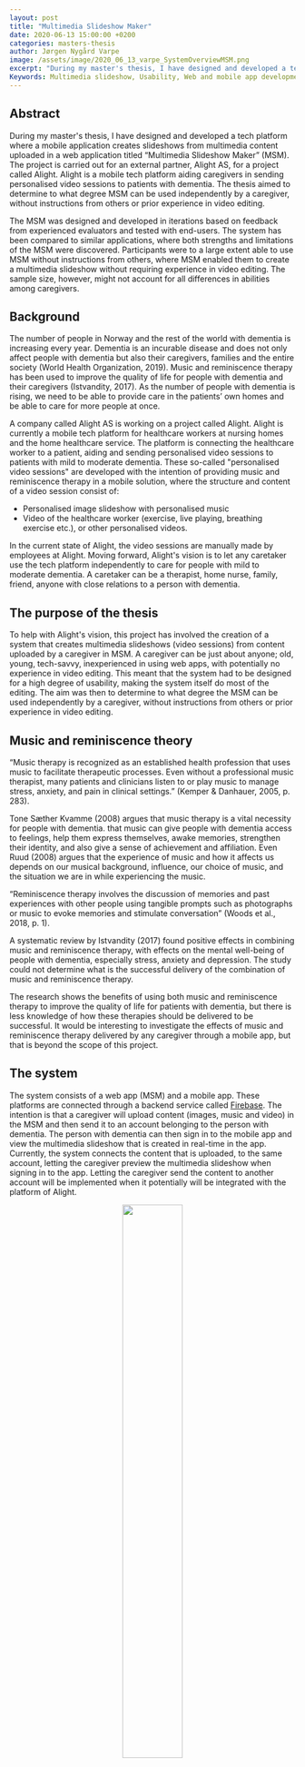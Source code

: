 ```yaml
---
layout: post
title: "Multimedia Slideshow Maker"
date: 2020-06-13 15:00:00 +0200
categories: masters-thesis
author: Jørgen Nygård Varpe
image: /assets/image/2020_06_13_varpe_SystemOverviewMSM.png
excerpt: "During my master's thesis, I have designed and developed a tech platform where a mobile application creates slideshows from multimedia content uploaded in a web application titled “Multimedia Slideshow Maker” (MSM). The project is carried out for an external partner, Alight AS, for a project called Alight. Alight is a mobile tech platform aiding caregivers in sending personalised video sessions to patients with dementia. This thesis aims to determine to what degree MSM can be used independently by a caregiver, without instructions from others or prior experience in video editing.  "
Keywords: Multimedia slideshow, Usability, Web and mobile app development, dementia and caregivers, music and reminiscence therapy
---
```


## Abstract

During my master's thesis, I have designed and developed a tech platform where a mobile application creates slideshows from multimedia content uploaded in a web application titled “Multimedia Slideshow Maker” (MSM). The project is carried out for an external partner, Alight AS, for a project called Alight. Alight is a mobile tech platform aiding caregivers in sending personalised video sessions to patients with dementia. The thesis aimed to determine to what degree MSM can be used independently by a caregiver, without instructions from others or prior experience in video editing.

The MSM was designed and developed in iterations based on feedback from experienced evaluators and tested with end-users. The system has been compared to similar applications, where both strengths and limitations of the MSM were discovered. Participants were to a large extent able to use MSM without instructions from others, where MSM enabled them to create a multimedia slideshow without requiring experience in video editing. The sample size, however, might not account for all differences in abilities among caregivers.

## Background

The number of people in Norway and the rest of the world with dementia is increasing every year. Dementia is an incurable disease and does not only affect people with dementia but also their caregivers, families and the entire society (World Health Organization, 2019). Music and reminiscence therapy has been used to improve the quality of life for people with dementia and their caregivers (Istvandity, 2017). As the number of people with dementia is rising, we need to be able to provide care in the patients’ own homes and be able to care for more people at once.

A company called Alight AS is working on a project called Alight. Alight is currently a mobile tech platform for healthcare workers at nursing homes and the home healthcare service. The platform is connecting the healthcare worker to a patient, aiding and sending personalised video sessions to patients with mild to moderate dementia. These so-called "personalised video sessions" are developed with the intention of providing music and reminiscence therapy in a mobile solution, where the structure and content of a video session consist of:

- Personalised image slideshow with personalised music
- Video of the healthcare worker (exercise, live playing, breathing exercise etc.), or other personalised videos.

In the current state of Alight, the video sessions are manually made by employees at Alight. Moving forward, Alight's vision is to let any caretaker use the tech platform independently to care for people with mild to moderate dementia. A caretaker can be a therapist, home nurse, family, friend, anyone with close relations to a person with dementia.

## The purpose of the thesis

To help with Alight's vision, this project has involved the creation of a system that creates multimedia slideshows (video sessions) from content uploaded by a caregiver in MSM. A caregiver can be just about anyone; old, young, tech-savvy, inexperienced in using web apps, with potentially no experience in video editing. This meant that the system had to be designed for a high degree of usability, making the system itself do most of the editing. The aim was then to determine to what degree the MSM can be used independently by a caregiver, without instructions from others or prior experience in video editing.

## Music and reminiscence theory

“Music therapy is recognized as an established health profession that uses music to facilitate therapeutic processes. Even without a professional music therapist, many patients and clinicians listen to or play music to manage stress, anxiety, and pain in clinical settings.” (Kemper & Danhauer, 2005, p. 283).

Tone Sæther Kvamme (2008) argues that music therapy is a vital necessity for people with dementia. that music can give people with dementia access to feelings, help them express themselves, awake memories, strengthen their identity, and also give a sense of achievement and affiliation. Even Ruud (2008) argues that the experience of music and how it affects us depends on our musical background, influence, our choice of music, and the situation we are in while experiencing the music.

“Reminiscence therapy involves the discussion of memories and past experiences with other people using tangible prompts such as photographs or music to evoke memories and stimulate conversation” (Woods et al., 2018, p. 1).

A systematic review by Istvandity (2017) found positive effects in combining music and reminiscence therapy, with effects on the mental well-being of people with dementia, especially stress, anxiety and depression. The study could not determine what is the successful delivery of the combination of music and reminiscence therapy.

The research shows the benefits of using both music and reminiscence therapy to improve the quality of life for patients with dementia, but there is less knowledge of how these therapies should be delivered to be successful. It would be interesting to investigate the effects of music and reminiscence therapy delivered by any caregiver through a mobile app, but that is beyond the scope of this project.

## The system

The system consists of a web app (MSM) and a mobile app. These platforms are connected through a backend service called [Firebase](https://firebase.google.com/). The intention is that a caregiver will upload content (images, music and video) in the MSM and then send it to an account belonging to the person with dementia. The person with dementia can then sign in to the mobile app and view the multimedia slideshow that is created in real-time in the app. Currently, the system connects the content that is uploaded, to the same account, letting the caregiver preview the multimedia slideshow when signing in to the app. Letting the caregiver send the content to another account will be implemented when it potentially will be integrated with the platform of Alight.

<figure align="middle">
<img src="/assets/image/2020_06_13_varpe_SystemOverviewMSM.png" width="50%"/>
<figcaption><strong>System overview</strong></figcaption>
</figure>

## The MSM

The MSM was developed with JavaScript, using a library called [React](https://reactjs.org/) and Firebase as a backend service. React was used to build the user interface, making functionalities for uploading content (music, images and video), and for letting the user rearrange the images to their choosing. Firebase was used as a service for authentication (login), database (metadata) and storage (multimedia content).

<figure align="middle">
<img src="/assets/image/2020_06_13_varpe_MSMtech.png" width="70%"/>
<figcaption><strong>Technical overview of MSM</strong></figcaption>
</figure>

## The mobile app

The mobile app was made to both create and present a multimedia slideshow in real-time. The reason for making the mobile app do this was the intention to include a music streaming service at a later stage. When a caregiver has to choose music to be consumed by another person it can quickly become a problem with sharing what may often be copyrighted material. Using a music streaming service can deal with this problem.

The mobile app was developed using a cross-platform development tool called [Flutter](https://flutter.dev/). Cross-platform means that I could write code that works for both Android and IOS, making the development both easier and faster. Flutter is quite a new tool, with the first stable version released in December 2018. As with many new products, bugs can be encountered, and of course, I did. A day of work could go by, trying to solve a bug. With the help of Even Brenna, an experienced developer at Alight AS, and a strong community of developers at [Stack Overflow](https://stackoverflow.com/), it was possible to fix and proceed.

The functionality of making a multimedia slideshow was developed with the help of three awesome libraries:

- [Carousel slider](https://pub.dev/packages/carousel_slider) - For making a slideshow of images
- [Just-audio](https://pub.dev/packages/just_audio) - For playing audio
- [Chewie](https://pub.dev/packages/chewie) - For playing a video

The programming language of Flutter is called Dart. This was used to handle fetching of data from Firebase, to add images to cache memory, and to schedule all events, making it look something like this:

<figure align="middle">
<video controls width="463px" height="618px">
    <source src="https://drive.google.com/uc?export=download&id=13yeH80eP1_-m54XNrTkrU5XkSQwpj-or" type='video/mp4'>
</video>
<figcaption><strong>Example of multimedia slideshow</strong></figcaption>
</figure>

## Designing the user interface for a high degree of usability

“Usability is most often defined as the ease of use and acceptability of a system for a particular class of users carrying out specific tasks in a specific environment” (Holzinger, 2005, p. 71).

The biggest part of the project was to develop a user interface with a high degree of usability. This was achieved through the use of two methods. The first method used is called Heuristic evaluation (HE), a method from what Holzinger (2005) describes as User Inspection Methods. HE involves usability specialists judging the system, providing feedback to whether the system follows established usability principles or not. I used some popular usability principles called [Nielsen's Usability Heuristics](https://www.nngroup.com/articles/ten-usability-heuristics/).

I had a total of four design iterations where I received feedback from people with experience in user interaction, constantly improving the MSM based on the feedback received.

It went from being a single-page app, looking like this:

<figure align="middle">
<img src="/assets/image/2020_06_13_varpe_firstIteration.png" width="90%"/>
<figcaption><strong>First iteration</strong></figcaption>
</figure>

To a multistep form, looking like this:

<figure align="middle">
<img src="/assets/image/2020_06_13_varpe_currentIteration.png" width="90%"/>
<figcaption><strong>Current design</strong></figcaption>
</figure>

The image above shows the step where a user can add and rearrange images by dragging and dropping them in the white container box. The checkmarks above the box are there to illustrate progression in the form. In the previous steps, a title has been added to the multimedia slideshow, and a song has been uploaded. The final step is to add a video, and then submit all the content to Firebase. The content is then connected to the account, where it can be retrieved from Firebase in the mobile app, and a multimedia slideshow is created.

## User tests and results

The second method used was to test with potential caregivers (end-users). User tests were carried out with one-on-one video conferencing sessions with a total of eight participants, using a service called [Whereby](https://whereby.com/). Each participant was guided to download a beta release of the mobile app, and to download multimedia content (music, video and images) which they could use during testing of MSM.

During the user test, the participant was instructed to register and sign in to MSM and to create a multimedia slideshow by following the steps instructed by the application itself. While the participant was using the application, I used two methods: Thinking aloud and field observation. Thinking aloud means that the participant verbalises his/her thoughts while going through the process. Field observation involved the participant sharing the screen, making it possible for me to see every action the participant did and if problems or errors occurred. After the test session, I performed an interview and got feedback on the participant's thoughts about MSM's usability and the problems that had appeared.

The tests showed several usability problems, which affects Holzinger's (2005) five usability characteristics; Learnability, efficiency, memorability, low error rate and satisfaction. No critical errors appeared, but there were some unhandled events with missing or insufficient feedback to the participant. There was one element that stood out as a confusing and non-intuitive, and that was the plus/cross-icon at the home page, which you can see at the bottom of the page in the image below.

<figure align="middle">
<img src="/assets/image/2020_06_13_varpe_startIcon.png" width="90%"/>
<figcaption><strong>Confusing element</strong></figcaption>
</figure>

This is the icon that a user had to press to start making a multimedia slideshow. One user had to be told to press it to get started, and three other users asked if they should press it to proceed. The problem with the element is that it does not say "click here to make a multimedia slideshow". There should be a label, and it should be made to look more "clickable". There is a problem with "perceived affordance", a term coined by Norman (2004), based on the original term "affordance" by J.J. Gibson. One participant did not perceive that an action was possible at all, and it was not clear to the other three participants what action it afforded. It can be argued that the three participants who asked if they should press the element would have done so on their own without me being present as an observer, and would have learned its action. Still, it should not be necessary for participants to learn the action's outcome, and therefore it should be improved.

Several other usability problems surfaced, like image previews being too small for some users, an image appearing in a large format while dragging in Firefox, placeholder text being a bit confusing, and partly unclear illustration of progression. Images being too small is quite a serious problem, where one participant was observed to move closer to the screen to view them. As MSM is meant to be used by any caregiver, the application needs to account for older people with reduced eyesight. This has to be improved in the future version.

Most problems affected the overall satisfaction of use. This does not mean that it should not be addressed, it very much should. Most participants went through the application and completed all necessary steps on their own. Even with its usability problems, the participants reported that MSM was easy to use, easy to learn and that it was a quick process.

## Comparison with similar applications

There already exit web-based applications for making multimedia slideshows. Three commercial applications that I can compare MSM to, are:

- [Magisto](https://www.magisto.com/); markets itself as an AI (artificial intelligence) based video creation and editing platform.

- [Adobe Spark Video (ASV)](https://spark.adobe.com/nb-NO/make/video-maker/); markets itself as a video maker that lets the user create videos without design skills.

- [Animoto](https://animoto.com/); markets itself as an easy to use, quick to learn, video slideshow maker.

All of these share a common goal: To make a video maker that is easy to use. they all edit and generate a video file from the content you provide as a user. They provide a selection of editing styles (transitions, filters and effects), but the number of editing possibilities varies across the applications. Magisto leaves most of the editing to an AI-based Emotion Sense Technology. ASV includes options such as video trimming, reordering of media, in-browser microphone recordings and more. Animoto has the most editing capabilities, including every feature present in ASV and more.

What separates MSM most from these applications is that MSM is made for a single purpose. MSM follows the predefined structure, defined by Alight, where it starts with displaying images while the song is playing, and when the song is finished, the video is displayed (as you can see in the video further up in the blog). Since the videos that are added can be a greeting from a caregiver, musical performances, explanations of exercises and so on, it was important to stop the music while the video is shown. In all the aforementioned applications, the music will play over all the images and videos that are added, and you have no option to change this.

Magisto is the application that is closest to MSM, where most of the editing is left to the system itself. MSM and Magisto are the only two applications where the system will decide the display time of images. In ASV and Animoto, the user has to manually set the display time on every image.

Many of the editing capabilities found in these applications will be interesting to add to MSM, and may very well be added in a future version, but still, it is very important to keep MSM as easy to use for a user without experience in video editing.

## Comparison with a similar application with the same goal and purpose

An app proposed by Imtiaz et al. (2018) shows similarities in both system and purpose. The application is described as "a mobile multimedia reminiscence therapy application to reduce behavioural and psychological symptoms in persons with Alzheimer's". Alzheimer's disease is the most common cause of dementia.

The biggest difference from MSM is that they propose a single mobile application for both the caregiver and the person suffering from dementia, where the caregiver uploads multimedia content in the app on the device, and the patient watches the created multimedia slideshow on the same device. In my opinion, the part of the application that involves the presentation of the multimedia slideshow should be easily shared between caregivers. Let’s say a health worker puts together a multimedia show for a patient living at home. If one caregiver could send the multimedia show over the Internet to another account, any caregiver; friend, family, a health worker, can view the presentation together with the person with dementia.

Imtiaz et al. (2018) focus more on assessing the effects of individualised music therapy and reminiscence therapy delivered through a mobile app, and not on assessing the usability of the tool for a caregiver. The research has not gotten to the point where they have been able to test this in a clinical setting, so sadly I cannot say what therapeutic effect this application has on people with dementia.

## Conclusion and future work

Participants were to a large extent able to use MSM without instructions from others, where MSM enabled them to create a multimedia slideshow without requiring experience in video editing. The sample size, however, might not account for all differences in abilities among caregivers. The MSM has both strengths and limitations compared to similar applications. MSM does close to all editing itself and is tailored to the structure defined by Alight. Still, it can be improved in some areas, giving the users more freedom with added features, and improving the design to account for the usability problems that were encountered.

I would like to investigate the effect of music and reminiscence therapy on people with dementia, delivered through a mobile app from any caregiver, not only those that are educated as a music or reminiscence therapist. When the mobile app is designed and developed for a person with dementia, this can be assessed in clinical trials. I think it is important to assess both the therapeutic effectiveness and usability by using both qualitative and quantitative methods.

If you want to read a more detailed description of the project, you will at some point be able to find the thesis at [NTNU Open](https://ntnuopen.ntnu.no/ntnu-xmlui/). Search for Multimedia Slideshow Maker.

## References

Holzinger, A. (2005). Usability engineering methods for software developers. Communications of the ACM, 48(1), 71–74. https://doi.org/10.1145/1039539.1039541

Imtiaz, D., Khan, A., & Seelye, A. (2018). A Mobile Multimedia Reminiscence Therapy Application to Reduce Behavioral and Psychological Symptoms in Persons with Alzheimer’s. Journal of Healthcare Engineering, 2018, 1–9. https://doi.org/10.1155/2018/1536316

Istvandity, L. (2017). Combining music and reminiscence therapy interventions for wellbeing in elderly populations: A systematic review. Complementary Therapies in Clinical Practice, 28, 18–25. https://doi.org/10.1016/j.ctcp.2017.03.003

Kemper, K. J., & Danhauer, S. C. (2005). Music as Therapy. Southern Medical Journal, 98(3), 282–288. https://doi.org/10.1097/01.SMJ.0000154773.11986.39

Kvamme, T. S. (2008). Musikk for demensrammede – en livsnødvendighet? In Perspektiver på musikk og helse: 30 år med norsk musikkterapi (pp. 487–497). Norges musikkhøgskole.

Norman, D. A. (2004). Affordances and Design. 5.

Ruud, E. (2008). Et humanistisk perspektiv på norsk musikkterapi. In Perspektiver på musikk og helse: 30 år med norsk musikkterapi (pp. 5–28). Norges musikkhøgskole.

Woods, B., O’Philbin, L., Farrell, E. M., Spector, A. E., & Orrell, M. (2018). Reminiscence therapy for dementia. Cochrane Database of Systematic Reviews. https://doi.org/10.1002/14651858.CD001120.pub3

World Health Organization. (2019). Dementia. https://www.who.int/news-room/fact-sheets/detail/dementia
